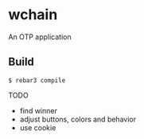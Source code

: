 wchain
=====

An OTP application

Build
-----

    $ rebar3 compile

TODO
- find winner
- adjust buttons, colors and behavior
- use cookie